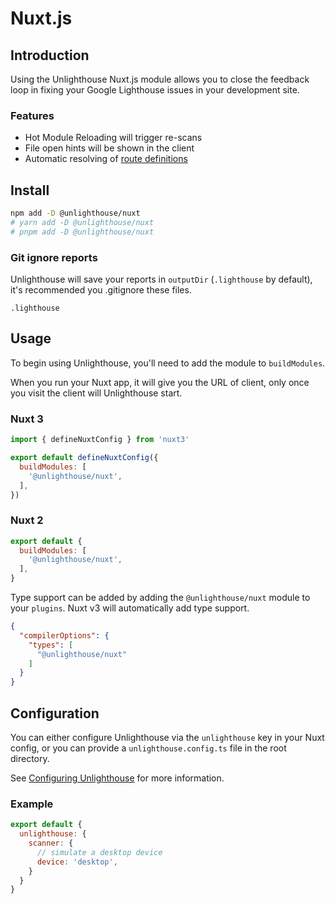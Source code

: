 # <span class="inline-flex items-center"><i-logos-nuxt-icon class="mr-2 text-xl" /> Nuxt.js</span>

## Introduction

Using the Unlighthouse Nuxt.js module allows you to close the feedback loop in fixing your Google Lighthouse issues in your 
development site.

### Features

<ul class="list-style-none mt-3 pl-0 m-0">
<li class="flex items-center pb-2 "><i-carbon-checkmark-outline class="text-green-500 mr-2" /> Hot Module Reloading will trigger re-scans</li>
<li class="flex items-center pb-2 "><i-carbon-checkmark-outline class="text-green-500 mr-2" /> File open hints will be shown in the client</li>
<li class="flex items-center"><i-carbon-checkmark-outline class="text-green-500 mr-2" /><div>Automatic resolving of <a href="/glossary/#route-definition">route definitions</a></div></li>
</ul>

## Install

```bash
npm add -D @unlighthouse/nuxt
# yarn add -D @unlighthouse/nuxt
# pnpm add -D @unlighthouse/nuxt
```

### Git ignore reports

Unlighthouse will save your reports in `outputDir` (`.lighthouse` by default),
it's recommended you .gitignore these files.

```gitignore .gitignore
.lighthouse
```

## Usage

To begin using Unlighthouse, you'll need to add the module to `buildModules`. 

When you run your Nuxt app, it will give you the URL of client, only once you visit the client will Unlighthouse start.

### Nuxt 3

```js nuxt.config.ts
import { defineNuxtConfig } from 'nuxt3'

export default defineNuxtConfig({
  buildModules: [
    '@unlighthouse/nuxt',
  ],
})
```

### Nuxt 2

```js nuxt.config.js
export default {
  buildModules: [
    '@unlighthouse/nuxt',
  ],
}
```

Type support can be added by adding the `@unlighthouse/nuxt` module to your `plugins`. Nuxt v3 will automatically add type support.

```json tsconfig.json
{
  "compilerOptions": {
    "types": [
      "@unlighthouse/nuxt"
    ]
  }
}
```

## Configuration

You can either configure Unlighthouse via the `unlighthouse` key in your Nuxt config, or you can provide a `unlighthouse.config.ts` file
in the root directory.

See [Configuring Unlighthouse](/guide/config.html) for more information.


### Example

```js nuxt.config.js
export default {
  unlighthouse: {
    scanner: {
      // simulate a desktop device
      device: 'desktop',
    }
  }
}
```
